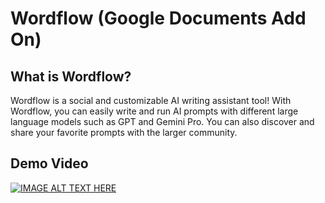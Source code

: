 # Wordflow (Google Documents Add On)

## What is Wordflow?
Wordflow is a social and customizable AI writing assistant tool! With Wordflow, you can easily write and run AI prompts with different large language models such as GPT and Gemini Pro. You can also discover and share your favorite prompts with the larger community.

## Demo Video
[![IMAGE ALT TEXT HERE](https://img.youtube.com/vi/k-X__z4wOP4/0.jpg)](https://www.youtube.com/watch?v=k-X__z4wOP4)
